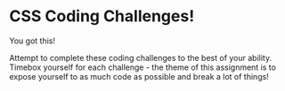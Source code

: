 # CSS Coding Challenges!  

You got this!  

Attempt to complete these coding challenges to the best of your ability.  Timebox yourself for each challenge - the theme of this assignment is to expose yourself to as much code as possible and break a lot of things!
